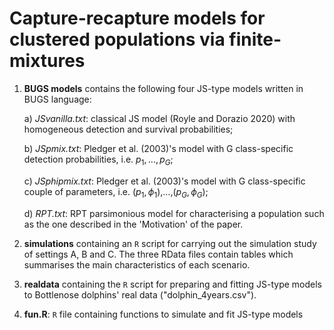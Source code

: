 # Capture-recapture models for clustered populations via finite-mixtures

 1) **BUGS models** contains the following four JS-type models written in BUGS language:

     a) _JSvanilla.txt_: classical JS model (Royle and Dorazio 2020) 
      with homogeneous detection and survival probabilities;
   
     b) _JSpmix.txt_: Pledger et al. (2003)'s model with G class-specific detection probabilities, i.e. $p_1,\dots,p_G$;

     c) _JSphipmix.txt_: Pledger et al. (2003)'s model with G class-specific couple of parameters, i.e. ($p_1,\phi_1$),$\dots$,($p_G,\phi_G$);

     d) _RPT.txt_: RPT parsimonious model for characterising a population such as the one described in the 'Motivation' of the paper.

 2) **simulations** containing an $\texttt{R}$ script for carrying out the simulation study of settings A, B and C. The three RData files contain tables which summarises the main characteristics of each scenario.

 3) **realdata** containing the $\texttt{R}$ script for preparing and fitting JS-type models to Bottlenose dolphins' real data ("dolphin_4years.csv").

 4) **fun.R**: $\texttt{R}$ file containing functions to simulate and fit JS-type models
